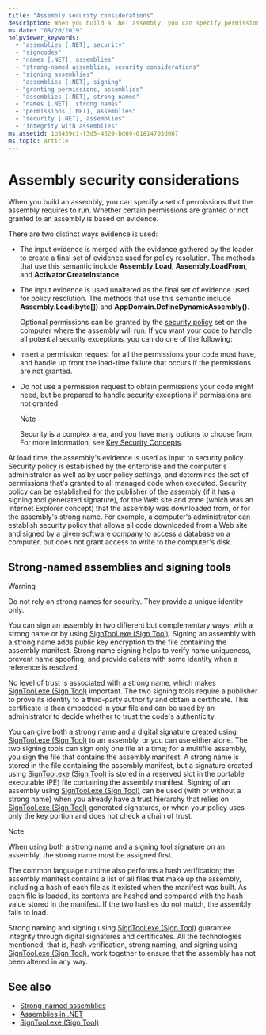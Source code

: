 ```yaml
---
title: "Assembly security considerations"
description: When you build a .NET assembly, you can specify permissions the assembly requires to run. This article discusses strong-named assemblies and signing tools.
ms.date: "08/20/2019"
helpviewer_keywords: 
  - "assemblies [.NET], security"
  - "signcodes"
  - "names [.NET], assemblies"
  - "strong-named assemblies, security considerations"
  - "signing assemblies"
  - "assemblies [.NET], signing"
  - "granting permissions, assemblies"
  - "assemblies [.NET], strong-named"
  - "names [.NET], strong names"
  - "permissions [.NET], assemblies"
  - "security [.NET], assemblies"
  - "integrity with assemblies"
ms.assetid: 1b5439c1-f3d5-4529-bd69-01814703d067
ms.topic: article
---
```

# Assembly security considerations

When you build an assembly, you can specify a set of permissions that the assembly requires to run. Whether certain permissions are granted or not granted to an assembly is based on evidence.  
  
 There are two distinct ways evidence is used:  
  
- The input evidence is merged with the evidence gathered by the loader to create a final set of evidence used for policy resolution. The methods that use this semantic include **Assembly.Load**, **Assembly.LoadFrom**, and **Activator.CreateInstance**.  
  
- The input evidence is used unaltered as the final set of evidence used for policy resolution. The methods that use this semantic include **Assembly.Load(byte[])** and **AppDomain.DefineDynamicAssembly()**.  
  
  Optional permissions can be granted by the [security policy](/previous-versions/dotnet/framework/code-access-security/code-access-security-basics) set on the computer where the assembly will run. If you want your code to handle all potential security exceptions, you can do one of the following:  
  
- Insert a permission request for all the permissions your code must have, and handle up front the load-time failure that occurs if the permissions are not granted.  
  
- Do not use a permission request to obtain permissions your code might need, but be prepared to handle security exceptions if permissions are not granted.  
  
  > [!NOTE]
  > Security is a complex area, and you have many options to choose from. For more information, see [Key Security Concepts](../security/key-security-concepts.md).  
  
 At load time, the assembly's evidence is used as input to security policy. Security policy is established by the enterprise and the computer's administrator as well as by user policy settings, and determines the set of permissions that's granted to all managed code when executed. Security policy can be established for the publisher of the assembly (if it has a signing tool generated signature), for the Web site and zone (which was an Internet Explorer concept) that the assembly was downloaded from, or for the assembly's strong name. For example, a computer's administrator can establish security policy that allows all code downloaded from a Web site and signed by a given software company to access a database on a computer, but does not grant access to write to the computer's disk.  
  
## Strong-named assemblies and signing tools  

 > [!WARNING]
 > Do not rely on strong names for security. They provide a unique identity only.

 You can sign an assembly in two different but complementary ways: with a strong name or by using  [SignTool.exe (Sign Tool)](../../framework/tools/signtool-exe.md). Signing an assembly with a strong name adds public key encryption to the file containing the assembly manifest. Strong name signing helps to verify name uniqueness, prevent name spoofing, and provide callers with some identity when a reference is resolved.  
  
 No level of trust is associated with a strong name, which makes [SignTool.exe (Sign Tool)](../../framework/tools/signtool-exe.md) important. The two signing tools require a publisher to prove its identity to a third-party authority and obtain a certificate. This certificate is then embedded in your file and can be used by an administrator to decide whether to trust the code's authenticity.  
  
 You can give both a strong name and a digital signature created using [SignTool.exe (Sign Tool)](../../framework/tools/signtool-exe.md) to an assembly, or you can use either alone. The two signing tools can sign only one file at a time; for a multifile assembly, you sign the file that contains the assembly manifest. A strong name is stored in the file containing the assembly manifest, but a signature created using [SignTool.exe (Sign Tool)](../../framework/tools/signtool-exe.md) is stored in a reserved slot in the portable executable (PE) file containing the assembly manifest. Signing of an assembly using [SignTool.exe (Sign Tool)](../../framework/tools/signtool-exe.md) can be used (with or without a strong name) when you already have a trust hierarchy that relies on [SignTool.exe (Sign Tool)](../../framework/tools/signtool-exe.md) generated signatures, or when your policy uses only the key portion and does not check a chain of trust.  
  
> [!NOTE]
> When using both a strong name and a signing tool signature on an assembly, the strong name must be assigned first.  
  
 The common language runtime also performs a hash verification; the assembly manifest contains a list of all files that make up the assembly, including a hash of each file as it existed when the manifest was built. As each file is loaded, its contents are hashed and compared with the hash value stored in the manifest. If the two hashes do not match, the assembly fails to load.  
  
 Strong naming and signing using [SignTool.exe (Sign Tool)](../../framework/tools/signtool-exe.md) guarantee integrity through digital signatures and certificates. All the technologies mentioned, that is, hash verification, strong naming, and signing using [SignTool.exe (Sign Tool)](../../framework/tools/signtool-exe.md), work together to ensure that the assembly has not been altered in any way.  
  
## See also

- [Strong-named assemblies](strong-named.md)
- [Assemblies in .NET](index.md)
- [SignTool.exe (Sign Tool)](../../framework/tools/signtool-exe.md)

